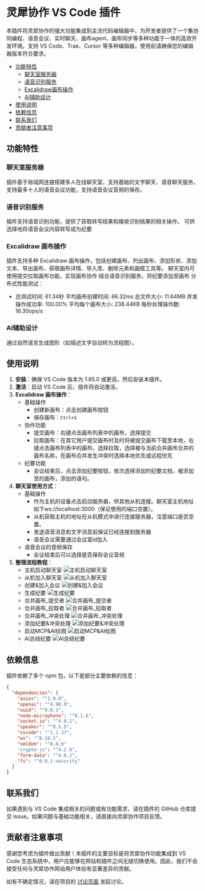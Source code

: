 # 灵犀协作 VS Code 插件

本插件将灵犀协作的强大功能集成到主流代码编辑器中，为开发者提供了一个集协同编程、语音会议、实时聊天、画布agent、画布同步等多种功能于一体的高效开发环境。支持 VS Code、Trae、Cursor 等多种编辑器，使用前请确保您的编辑器版本符合要求。

- [功能特性](#功能特性)
  - [聊天室服务器](#聊天室服务器)
  - [语音识别服务](#语音识别服务)
  - [Excalidraw画布操作](#Excalidraw-画布操作)
  - [AI辅助设计](#AI辅助设计)
- [使用说明](#使用说明)
- [依赖信息](#依赖信息)
- [联系我们](#联系我们)
- [贡献者注意事项](#贡献者注意事项)

## 功能特性

### 聊天室服务器
插件基于局域网连接搭建多人在线聊天室，支持基础的文字聊天、语音聊天服务，支持最多十人的语音会议功能，支持语音会议音频的保存。

### 语音识别服务
插件支持语音识别功能，提供了获取转写结果和接收识别结果的相关操作。
可供选择地将语音会议内容转写成为纪要


### Excalidraw 画布操作
插件支持多种 Excalidraw 画布操作，包括创建画布、列出画布、添加形状、添加文本、导出画布、获取画布详情、导入库、删除元素和画框工具等。
聊天室内可使用提交拉取画布功能，实现画布协作
结合语音识别服务，将纪要添加至画布
分布式性能测试：
* 总测试时间: 61.34秒
平均画布创建时间: 66.32ms
总文件大小: 11.64MB
并发操作成功率: 100.00%
平均每个画布大小: 238.44KB
每秒处理操作数: 16.30ops/s



### AI辅助设计
通过自然语言生成图形（如描述文字自动转为流程图）。


## 使用说明
1. **安装**：确保 VS Code 版本为 1.85.0 或更高，然后安装本插件。
2. **激活**：启动 VS Code 后，插件将自动激活。
3. **Excalidraw 画布操作**：
   * 基础操作
     + 创建新画布：点击创建画布按钮
     + 保存画布：`Ctrl+S`
   * 协作功能
     + 提交画布：右键点击画布列表中的画布，选择提交
     + 拉取画布：在其它用户提交画布时及时将被提交画布下载至本地，右键点击画布列表中的画布，选择拉取，选择被与当前合并画布合并的画布名称，在画布合并发生冲突时选择本地优先或远程优先
   * 纪要功能
     + 会议结束后，点击添加纪要按钮，依次选择添加的纪要文档，被添加至的画布，添加的语句。
4. **聊天室使用方式**：
   * 基础操作
     + 作为主机的设备点击启动服务器，供其他从机连接。聊天室主机地址如下ws://localhost:3000（保证使用的端口空置）。
     + 从机获取主机的地址在从机模式中进行连接服务器，注意端口是否空置。
     + 发送语音消息和文字消息前保证已经连接到服务器
     + 语音会议需要通过会议室id加入
   * 语音会议的音频保存
     + 会议结束后可以选择是否保存会议音频
5. **整理流程教程**：
   * 主机启动聊天室
   ![主机启动聊天室](tutorial\主机启动聊天室.gif)
   * 从机加入聊天室
   ![从机加入聊天室](tutorial\从机加入聊天室.gif)
   * 创建&加入会议
   ![创建&加入会议](tutorial\创建&加入会议.gif)
   * 生成纪要
   ![生成纪要](tutorial\生成纪要.gif)
   * 合并画布_提交者
   ![合并画布_提交者](tutorial\合并画布_提交者.gif)
   * 合并画布_拉取者
   ![合并画布_拉取者](tutorial\合并画布_拉取者.gif)
   * 合并画布_冲突处理
   ![合并画布_冲突处理](tutorial\合并画布_冲突处理.gif)
   * 添加纪要&冲突处理
   ![添加纪要&冲突处理](tutorial\添加纪要_冲突处理.gif)
   * 启动MCP&AI绘图
   ![启动MCP&AI绘图](tutorial\启动MCP&AI绘图.gif)
   * AI总结纪要
   ![AI总结纪要](tutorial\AI总结纪要.gif)


## 依赖信息
插件依赖了多个 npm 包，以下是部分主要依赖的信息：
```json
{
  "dependencies": {
    "axios": "^1.9.0",
    "openai": "^4.98.0",
    "uuid": "^9.0.1",
    "node-microphone": "^0.1.6",
    "socket.io": "^4.8.1",
    "speaker": "^0.5.5",
    "vscode": "^1.1.37",
    "ws": "^8.18.2",
    "xmldom": "^0.6.0"
    "crypto-js": "^4.2.0",
    "form-data": "^4.0.2",
    "fs": "^0.0.1-security"
  }
}
```


## 联系我们
如果遇到与 VS Code 集成相关的问题或有功能需求，请在插件的 GitHub 仓库提交 issue。如果问题与基础功能相关，请直接向灵犀协作项目反馈。

## 贡献者注意事项
感谢您考虑为插件做出贡献！本插件的主要目标是将灵犀协作功能集成到 VS Code 生态系统中，用户应能够在网站和插件之间无缝切换使用。因此，我们不会接受任何与灵犀协作网站用户体验有显著差异的贡献。

如有不确定情况，请在项目的 [讨论页面](https://github.com/wusuo666/LingXiXieZuo-2/discussions)  发起讨论。